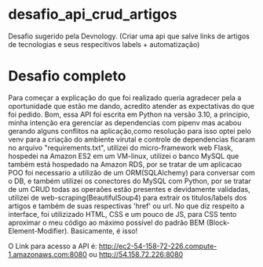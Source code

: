 # desafio_api_crud_artigos
Desafio sugerido pela Devnology. (Criar uma api que salve links de artigos de tecnologias e seus respecitivos labels + automatização)

# Desafio completo
Para começar a explicação do que foi realizado queria agradecer pela a oportunidade que estão me dando, acredito atender as expectativas do que foi pedido.
Bom, essa API foi escrita em Python na versão 3.10, a principio, minha intenção era gerenciar as dependencias com pipenv mas acabou gerando alguns conflitos na aplicação,como resolução para isso optei pelo venv para a criação do ambiente virutal e controle de dependencias ficaram no arquivo "requirements.txt", utilizei do micro-framework web Flask, hospedei na Amazon ES2 em um VM-linux, utilizei o banco MySQL que também está hospedado na Amazon RDS, por se tratar de um aplicacao POO foi necessario a utilizão de um ORM(SQLAlchemy) para conversar com o DB, e também utilizei os conectores do MySQL com Python, por se tratar de um CRUD todas as operaões estão presentes e devidamente validadas, utilizei de web-scraping(BeautifulSoup4) para extrair os titulos/labels dos artigos e também de suas respectivas 'href' ou url. No que diz respeito a interface, foi utilizizado HTML, CSS e um pouco de JS, para CSS tento aproximar o meu código ao máximo possível do padrão BEM (Block-Element-Modifier).
Basicamente, é isso!
 
O Link para acesso a API é: http://ec2-54-158-72-226.compute-1.amazonaws.com:8080 ou http://54.158.72.226:8080
